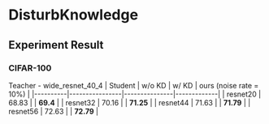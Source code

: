 # DisturbKnowledge
## Experiment Result
### CIFAR-100
Teacher - wide_resnet_40_4
|  Student  |  w/o KD | w/ KD |  ours (noise rate = 10%) |
|----------|----------------|---------------|-------------|
| resnet20 | 68.83 | | **69.4** | 
| resnet32 | 70.16 | | **71.25** |
| resnet44 | 71.63 | | **71.79** |
| resnet56 | 72.63 | | **72.79** |
